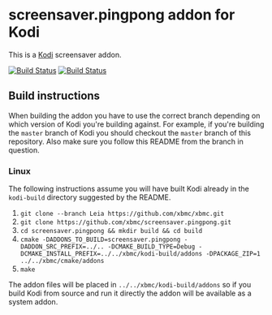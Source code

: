# screensaver.pingpong addon for Kodi

This is a [Kodi](http://kodi.tv) screensaver addon.

[![Build Status](https://travis-ci.org/xbmc/screensaver.pingpong.svg?branch=master)](https://travis-ci.org/xbmc/screensaver.pingpong)
[![Build Status](https://dev.azure.com/teamkodi/binary-addons/_apis/build/status/xbmc.screensaver.pingpong?branchName=Leia)](https://dev.azure.com/teamkodi/binary-addons/_build/latest?definitionId=46&branchName=Leia)
<!--- [![Build Status](https://ci.appveyor.com/api/projects/status/github/xbmc/screensaver.pingpong?svg=true)](https://ci.appveyor.com/project/xbmc/screensaver-pingpong) -->

## Build instructions

When building the addon you have to use the correct branch depending on which version of Kodi you're building against. 
For example, if you're building the `master` branch of Kodi you should checkout the `master` branch of this repository. 
Also make sure you follow this README from the branch in question.

### Linux

The following instructions assume you will have built Kodi already in the `kodi-build` directory 
suggested by the README.

1. `git clone --branch Leia https://github.com/xbmc/xbmc.git`
2. `git clone https://github.com/xbmc/screensaver.pingpong.git`
3. `cd screensaver.pingpong && mkdir build && cd build`
4. `cmake -DADDONS_TO_BUILD=screensaver.pingpong -DADDON_SRC_PREFIX=../.. -DCMAKE_BUILD_TYPE=Debug -DCMAKE_INSTALL_PREFIX=../../xbmc/kodi-build/addons -DPACKAGE_ZIP=1 ../../xbmc/cmake/addons`
5. `make`

The addon files will be placed in `../../xbmc/kodi-build/addons` so if you build Kodi from source and run it directly 
the addon will be available as a system addon.
